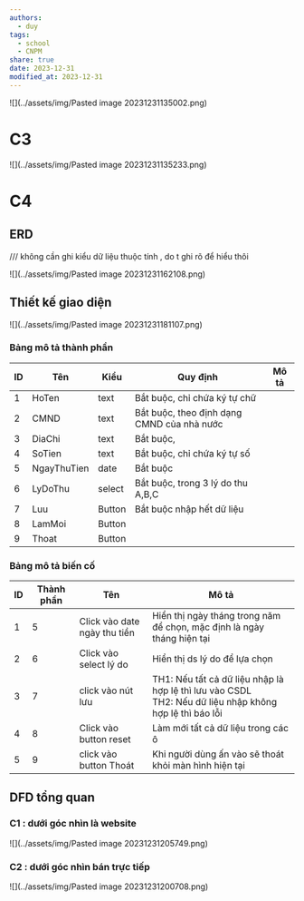 ```yaml
---
authors:
  - duy
tags:
  - school
  - CNPM
share: true
date: 2023-12-31
modified_at: 2023-12-31
---
```


![](../assets/img/Pasted image 20231231135002.png)
# C3
![](../assets/img/Pasted image 20231231135233.png)

# C4
## ERD
/// không cần ghi kiểu dữ liệu thuộc tính , do t ghi rõ để hiểu thôi

![](../assets/img/Pasted image 20231231162108.png)

## Thiết kế giao diện

![](../assets/img/Pasted image 20231231181107.png)

### Bảng mô tả thành phần

| ID | Tên | Kiểu | Quy định | Mô tả |
| ---- | ---- | ---- | ---- | ---- |
| 1 | HoTen | text | Bắt buộc, chỉ chứa ký tự chữ |  |
| 2 | CMND | text | Bắt buộc, theo định dạng CMND của nhà nước |  |
| 3 | DiaChi | text | Bắt buộc, |  |
| 4 | SoTien | text | Bắt buộc, chỉ chứa ký tự số |  |
| 5 | NgayThuTien | date | Bắt buộc |  |
| 6 | LyDoThu | select | Bắt buộc, trong 3 lý do thu A,B,C |  |
| 7 | Luu | Button | Bắt buộc nhập hết dữ liệu |  |
| 8 | LamMoi | Button |  |  |
| 9 | Thoat | Button |  |  |

### Bảng mô tả biến cố

| ID | Thành phần | Tên | Mô tả |
| ---- | ---- | ---- | ---- |
| 1 | 5 | Click vào date ngày thu tiền | Hiển thị ngày tháng trong năm để chọn, mặc định là ngày tháng hiện tại |
| 2 | 6 | Click vào select lý do | Hiển thị ds lý do để lựa chọn |
| 3 | 7 | click vào nút lưu | TH1: Nếu tất cả dữ liệu nhập là hợp lệ thì lưu vào CSDL<br>TH2: Nếu dữ liệu nhập không hợp lệ thì báo lỗi |
| 4 | 8 | Click vào button reset | Làm mới tất cả dữ liệu trong các ô |
| 5 | 9 | click vào button Thoát | Khi người dùng ấn vào sẽ thoát khỏi màn hình hiện tại |

## DFD tổng quan

### C1 : dưới góc nhìn là website

![](../assets/img/Pasted image 20231231205749.png)
### C2 : dưới góc nhìn bán trực tiếp

![](../assets/img/Pasted image 20231231200708.png)

